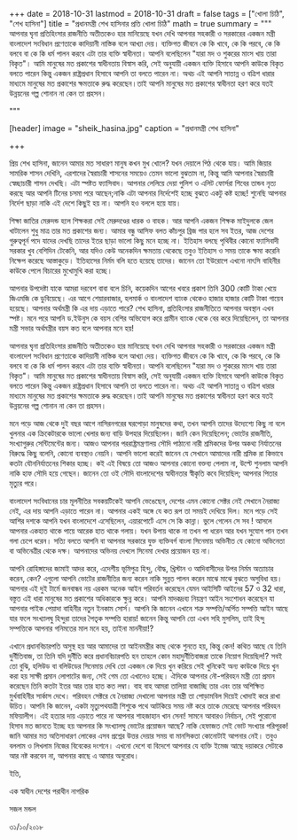 +++
date = 2018-10-31
lastmod = 2018-10-31
draft = false
tags = ["খোলা চিঠি", "শেখ হাসিনা"]
title = "প্রধানমন্ত্রী শেখ হাসিনার প্রতি খোলা চিঠি"
math = true
summary = """
আপনার ঘৃনা প্রতিহিংসার রাজনীতি অতীতকেও হার মানিয়েছে যখন দেখি আপনার সহকারী ও সরকারের একজন মন্ত্রী বাংলাদেশ সংবিধান প্রণেতাকে কাদিয়ানী নাস্তিক বলে আখ্যা দেয়। ব্যক্তিগত জীবনে কে কি খাবে, কে কি পরবে, কে কি বলবে বা কে কি ধর্ম পালন করবে এটা তার ব্যক্তি স্বাধীনতা। আপনি বলেছিলেন "যারা মদ ও শুকরের মাংস খায় তারা বিকৃত"। আমি মানুষের মত প্রকাশের স্বাধীনতায় বিস্বাস করি, সেই অনুযায়ী একজন ব্যক্তি হিসাবে আপনি কাউকে বিকৃত বলতে পারেন কিন্তু একজন রাষ্ট্রপ্রধান হিসাবে আপনি তা বলতে পারেন না। অথচ এই আপনি সাতান্ন ও বত্রিশ ধারার মাধ্যমে মানুষের মত প্রকাশের ক্ষমতাকে রুদ্ধ করেছেন।তাই আপনি মানুষের মত প্রকাশের স্বাধীনতা হরণ করে যতই উন্নয়নের গল্প শোনান না কেন তা প্রহসন। 

"""

[header]
image = "sheik_hasina.jpg"
caption = "প্রধানমন্ত্রী শেখ হাসিনা"

+++

প্রিয় শেখ হাসিনা, জানেন আমার মত সাধারণ মানুষ কখন মুখ খোলে? যখন দেয়ালে পিঠ থেকে যায়। আমি জিয়ার সামরিক শাসন দেখিনি, এরশাদের স্বৈরাচারী শাসনের সময়েও তেমন ভালো বুঝতাম না, কিন্তু আমি আপনার স্বৈরাচারী স্বেচ্ছাচারী শাসন দেখছি। এটা স্পষ্টত ফ্যাসিবাদ। আপনার লেলিয়ে দেয়া পুলিশ ও এলিট ফোর্সরা শিবের তান্ডব নৃত্য করছে আর আপনি টিনের চসমা পরে আছেন;নাকি এটা আপনার নির্দেশেই হচ্ছে বুঝতে একটু কষ্ট হচ্ছে! শুনেছি আপনার নির্দেশ ছাড়া নাকি এই দেশে কিছুই হয় না। আপনি হও বললে হয়ে যায়। 

শিক্ষা জাতির মেরুদন্ড হলে শিক্ষকরা সেই মেরুদণ্ডের ধারক ও বাহক। আর আপনি একজন শিক্ষক মাইদুলকে জেল খাটালেন শুধু মাত্র তার মত প্রকাশের জন্য। আমার বন্ধু আসিফ বলত কাঁচপুর ব্রিজ পার হলে সব ইতর, আজ দেশের গুরুত্বপূর্ন পদে যাদের দেখছি তাদের ইতর ছাড়া ভালো কিছু মনে হচ্ছে না। ইতিহাস বলছে পৃথিবীর কোনো ফ্যাসিবাদী সরকার খুব বেশিদিন টেকেনি, আর যদিও কেউ অনেকদিন ক্ষমতায় থেকেছে তবুও ইতিহাস ও সময় তাকে ক্ষমা করেনি নিক্ষেপ করেছে আস্তাকুড়ে। ইতিহাসের নির্মম বলি হতে হয়েছে তাদের। জানেন তো ইউরোপে এখনো নাৎসি বাহিনীর কাউকে পেলে বিচারের মুখোমুখি করা হচ্ছে। 

আপনার উপদেষ্টা যাকে আমরা দরবেশ বাবা বলে চিনি, কয়েকদিন আগের খবরে প্রকাশ তিনি 300 কোটি টাকা খেয়ে জিএমজি কে ডুবিয়েছে। এর আগে শেয়ারবাজার, হলমার্ক ও বাংলাদেশ ব্যাংক থেকেও হাজার হাজার কোটি টাকা গায়েব হয়েছে। আপনার অর্থমন্ত্রী কি এর দায় এড়াতে পারে? শেখ হাসিনা, প্রতিহিংসার রাজনীতিতে আপনার অবস্থান এখন স্পষ্ট। মনে পরে আপনি ড.ইউনুস কে বয়স বেশির অভিযোগ করে গ্রামীন ব্যাংক থেকে বের করে দিয়েছিলেন, তা আপনার মন্ত্রী সভার অর্থমন্ত্রীর বয়স কত বলে আপনার মনে হয়! 

আপনার ঘৃনা প্রতিহিংসার রাজনীতি অতীতকেও হার মানিয়েছে যখন দেখি আপনার সহকারী ও সরকারের একজন মন্ত্রী বাংলাদেশ সংবিধান প্রণেতাকে কাদিয়ানী নাস্তিক বলে আখ্যা দেয়। ব্যক্তিগত জীবনে কে কি খাবে, কে কি পরবে, কে কি বলবে বা কে কি ধর্ম পালন করবে এটা তার ব্যক্তি স্বাধীনতা। আপনি বলেছিলেন "যারা মদ ও শুকরের মাংস খায় তারা বিকৃত"। আমি মানুষের মত প্রকাশের স্বাধীনতায় বিস্বাস করি, সেই অনুযায়ী একজন ব্যক্তি হিসাবে আপনি কাউকে বিকৃত বলতে পারেন কিন্তু একজন রাষ্ট্রপ্রধান হিসাবে আপনি তা বলতে পারেন না। অথচ এই আপনি সাতান্ন ও বত্রিশ ধারার মাধ্যমে মানুষের মত প্রকাশের ক্ষমতাকে রুদ্ধ করেছেন।তাই আপনি মানুষের মত প্রকাশের স্বাধীনতা হরণ করে যতই উন্নয়নের গল্প শোনান না কেন তা প্রহসন। 

মনে পড়ে আজ থেকে দুই বছর আগে নাসিরনগরের ঘরপোড়া মানুষদের কথা, তখন আপনি তাদের উদ্যেশ্যে কিছু না বলে খুলনার এক ক্রিকেটারকে ভালো খেলার জন্য বাড়ি উপহার দিয়েছিলেন। জানি কেন দিয়েছিলেন; ভোটের রাজনীতি, সংখ্যাগুরুর সেন্টিমেন্টের জন্য। আজও আপনার পররাষ্ট্রমন্ত্রণালয় সৌদি পাঠানো নারী শ্রমিকদের উপর অকথ্য নির্যাতনের বিরুদ্ধে কিছু বলেনি, কোনো ব্যবস্থাও নেয়নি। আপনি ভালো করেই জানেন যে সেখানে আমাদের নারী শ্রমিক রা কিভাবে কতটা যৌননির্যাতনের শিকার হচ্ছে। কই এই বিষয়ে তো আজও আপনার কোনো বক্তব্য পেলাম না, উল্টে শুনলাম আপনি নাকি হাফ সৌদি হয়ে গেছেন। জানেন তো ওই সৌদি বাংলাদেশের স্বাধীনতার স্বীকৃতি কবে দিয়েছিল; আপনার পিতার মৃত্যুর পরে। 

বাংলাদেশ সংবিধানের চার মূলনীতির সবকয়টিকেই আপনি ভেঙেছেন, দেশের এমন কোনো সেক্টর নেই সেখানে নৈরাজ্য নেই, এর দায় আপনি এড়াতে পারেন না। আপনার একই অঙ্গে যে কত রূপ তা সময়ই দেখিয়ে দিল। মনে পড়ে সেই আশির দশকে আপনি যখন বাংলাদেশে এসেছিলেন, এয়ারপোর্টে এসে সে কি কান্না। ভুলে গেলেন সে সব ! আসলে আপনার একহাত থাকে পায়ে আরেক হাত থাকে গলায়। যখন উপায় থাকে না তখন পা ধরেন আর যখন সুযোগ পান তখন গলা চেপে ধরেন। সত্যি বলতে আপনি বা আপনার সরকারে যুক্ত ব্যক্তিবর্গ বাংলা সিনেমায় অভিনীত যে কোনো অভিনেতা বা অভিনেত্রীর থেকে দক্ষ। আপনাদের অভিনয় দেখলে সিনেমা দেখার প্রয়োজন হয় না। 

আপনি রোহিঙ্গাদের জামাই আদর করে, এদেশীয় ভূমিপুত্র হিন্দু, বৌদ্ধ, খ্রিস্টান ও আদিবাসীদের উপর নির্মম অত্যাচার করেন, কেন? এগুলো আপনি ভোটের রাজনীতির জন্য করেন নাকি সুন্নত পালন করেন মাঝে মাঝে বুঝতে অসুবিধা হয়। আপনার এই দুই টার্মে জনবান্ধব নয় এরকম অনেক আইন পরিবর্তন করেছেন যেমন আইসিটি আইনের 57 ও 32 ধারা, বস্তুত এই ধারা মানুষের মত প্রকাশের অধিকারকে ক্ষুন্ন করে। আপনি মাদকদ্রব্য নিয়ন্ত্রণ আইন সংশোধন করেছেন যা আপনার পাইক পেয়াদা বাহিনীর নতুন ইনকাম সোর্স। আপনি কি জানেন এখানে শত্রু সম্পত্তি/অর্পিত সম্পত্তি আইন আছে যার ফলে সংখ্যালঘু হিন্দুরা তাদের পৈতৃক সম্পত্তি হারায়! জানেন কিন্তু আপনি তো এখন সহি মুসলিম, তাই হিন্দু সম্পত্তিকে আপনার গনিমতের মাল মনে হয়, তাইনা মাননীয়া!? 

এখানে প্রধানবিচারপতি অসুস্থ হয় আর আমাদের তা আইনমন্ত্রীর কাছ থেকে শুনতে হয়, কিন্তু কেন! কথিত আছে যে তিনি দুর্নীতিবাজ, তা তিনি যদি দুর্নীতি করে প্রধানবিচারপতি হন তাহলে কোন মহাদুর্নীতিবাজরা তাকে নিয়োগ দিয়েছিল!? সবই তো বুঝি, হলিউড বা বলিউডের সিনেমায় দেখি তো একজন কে দিয়ে খুন করিয়ে সেই খুনিকেই অন্য কাউকে দিয়ে খুন করা হয় সাক্ষী প্রমান লোপাটের জন্য, সেই গেম তো এখানেও হচ্ছে। ঐদিকে আপনার নৌ-পরিবহন মন্ত্রী তো প্রমান করেছেন তিনি কতটা ইতর আর তার হাত কত লম্বা। বাহ বাহ আমরা তালিয়া বাজাচ্ছি তার এবং তার অশিক্ষিত মুর্খবাহিনীর সার্কাস দেখে। পরিবহন সেক্টরে যে নৈরাজ্য দেখালো আপনার মন্ত্রী তা পোড়ামবিল দিয়েই খোদাই করে রাখা উচিত। আপনি কি জানেন, একটা মৃত্যুপথযাত্রী শিশুকে পথে আটকিয়ে সময় নষ্ট করে তাকে মেরেছে আপনার পরিবহন মফিয়ালীগ। এই হত্যার দায় এড়াতে পারে না আপনার শাহজাহান খান সেনা! সামনে আবারও নির্বাচন, সেই পুরোনো হিসাব মত জানতে ইচ্ছে হয় আপনার কি সংখ্যালঘু ভোটের প্রয়োজন আছে? নাকি হেফাজত সেই ভোট সংখ্যার পরিপূরক! জানি আমার মত অতিসাধারণ লোকের এসব প্রশ্নের উত্তর দেয়ার সময় বা মানসিকতা কোনোটাই আপনার নেই। তবুও বললাম ও লিখলাম নিজের বিবেকের দংশনে। এখনো দেশে বা বিদেশে আপনার যে ব্যক্তি ইমেজ আছে দয়াকরে সেটাকে আর নষ্ট করবেন না, আপনার কাছে এ আমার অনুরোধ।

ইতি,

এক স্বাধীন দেশের পরাধীন নাগরিক

সজল মন্ডল

৩১/১০/২০১৮
